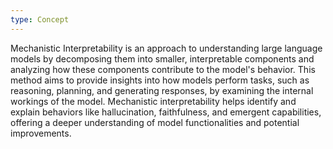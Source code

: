 ```yaml
---
type: Concept
---
```


Mechanistic Interpretability is an approach to understanding large language models by decomposing them into smaller, interpretable components and analyzing how these components contribute to the model's behavior. This method aims to provide insights into how models perform tasks, such as reasoning, planning, and generating responses, by examining the internal workings of the model. Mechanistic interpretability helps identify and explain behaviors like hallucination, faithfulness, and emergent capabilities, offering a deeper understanding of model functionalities and potential improvements.